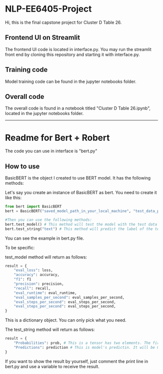 # NLP-EE6405-Project

Hi, this is the final capstone project for Cluster D Table 26.

## Frontend UI on Streamlit
The frontend UI code is located in interface.py. You may run the streamlit front end by cloning this repository and starting it with interface.py.

## Training code
Model training code can be found in the jupyter notebooks folder.

## Overall code
The overall code is found in a notebook titled "Cluster D Table 26.ipynb", located in the jupyter notebooks folder.

-------------------------------
# Readme for Bert + Robert
The code you can use in interface is "bert.py"

## How to use
BasicBERT is the object I created to use BERT model. It has the following methods:

Let's say you create an instance of BasicBERT as bert.
You need to create it like this:
```python
from bert import BasicBERT
bert = BasicBERT("saved_model_path_in_your_local_machine", "test_data_path_in_your_local_machine")

#Then you can use the following methods:
bert.test_model() # This method will test the model with the test data you provided
bert.test_string("text") # This method will predict the label of the text you provided
```
You can see the example in bert.py file.

To be specific:

test_model method will return as follows:

```python
result = {
    "eval_loss": loss,
    "accuracy": accuracy,
    "f1": f1
    "precision": precision,
    "recall": recall,
    "eval_runtime": eval_runtime,
    "eval_samples_per_second": eval_samples_per_second,
    "eval_steps_per_second": eval_steps_per_second,
    "eval_steps_per_second": eval_steps_per_second,
}
```
This is a dictionary object. You can only pick what you need.

The test_string method will return as follows:
```python
result = {
    "Probabilities": prob, # This is a tensor has two elements. The first one is the probability of the text to be 0, the second one is the probability of the text to be 1.
    "Predictions": prediction # This is model's predictin. It will be 0 or 1.
}
```

If you want to show the result by yourself, just comment the print line in bert.py and use a variable to receive the result.
